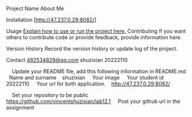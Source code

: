 Project Name
About Me

Installation
[http://47.237.0.29:8082/]

Usage
[Explain how to use or run the project here.](http://47.237.0.29:8082/)
Contributing
If you want others to contribute code or provide feedback, provide information here.

Version History
Record the version history or update log of the project.

Contact
482534829@qq.com
shuzixian
20222110

    Update your README file, add this following information in README.md 
    Name and surname
   shuzixian
    Your image
    Your student id
    20222110
    Your url for both application.
   http://47.237.0.29:8082/

    Set your repository to be public
https://github.com/vincentshuzixian/lab12.1
    Post your github url in the assignment
